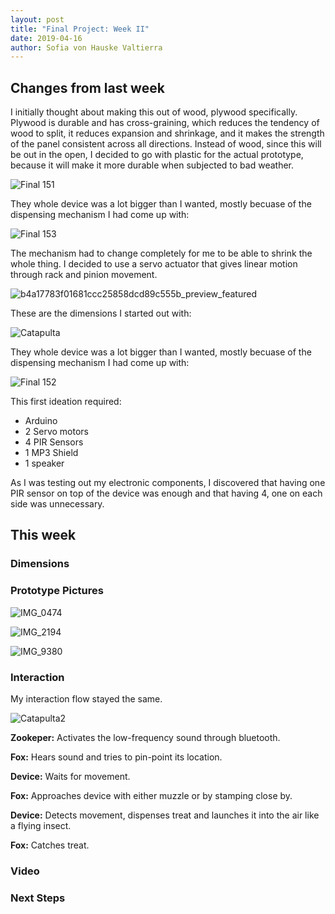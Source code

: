 ```yaml
---
layout: post
title: "Final Project: Week II"
date: 2019-04-16
author: Sofia von Hauske Valtierra
---
```


## Changes from last week

I initially thought about making this out of wood, plywood specifically. Plywood is durable and has cross-graining, which reduces the tendency of wood to split, it reduces expansion and shrinkage, and it makes the strength of the panel consistent across all directions. Instead of wood, since this will be out in the open, I decided to go with plastic for the actual prototype, because it will make it more durable when subjected to bad weather.

![Final 151](https://user-images.githubusercontent.com/43420227/56206625-cdd1b680-601a-11e9-86d4-02cb9f2d73b8.jpg)

They whole device was a lot bigger than I wanted, mostly becuase of the dispensing mechanism I had come up with: 

![Final 153](https://user-images.githubusercontent.com/43420227/56206627-cdd1b680-601a-11e9-8589-e2a2f4780562.jpg)

The mechanism had to change completely for me to be able to shrink the whole thing. I decided to use a servo actuator that gives linear motion through rack and pinion movement.

![b4a17783f01681ccc25858dcd89c555b_preview_featured](https://user-images.githubusercontent.com/43420227/56629985-94eaa080-661d-11e9-97a5-badc6de64a81.jpg)

These are the dimensions I started out with:

![Catapulta](https://user-images.githubusercontent.com/43420227/56206621-cdd1b680-601a-11e9-904a-80c2d79b86b4.jpg)

They whole device was a lot bigger than I wanted, mostly becuase of the dispensing mechanism I had come up with: 

![Final 152](https://user-images.githubusercontent.com/43420227/56206626-cdd1b680-601a-11e9-9b09-c81e54bd5bdc.jpg)

This first ideation required:

- Arduino
- 2 Servo motors
- 4 PIR Sensors
- 1 MP3 Shield
- 1 speaker

As I was testing out my electronic components, I discovered that having one PIR sensor on top of the device was enough and that having 4, one on each side was unnecessary. 


## This week

### Dimensions

### Prototype Pictures

![IMG_0474](https://user-images.githubusercontent.com/43420227/56629892-2d345580-661d-11e9-8023-923411da2ce8.jpeg)

![IMG_2194](https://user-images.githubusercontent.com/43420227/56629893-2d345580-661d-11e9-8606-b254be8868ff.jpeg)

![IMG_9380](https://user-images.githubusercontent.com/43420227/56629894-2d345580-661d-11e9-8cd1-03f483b63b46.jpeg)

### Interaction

My interaction flow stayed the same. 

![Catapulta2](https://user-images.githubusercontent.com/43420227/56206622-cdd1b680-601a-11e9-9b81-50d35ce1d7ec.jpg)

**Zookeper:** Activates the low-frequency sound through bluetooth.

**Fox:** Hears sound and tries to pin-point its location.

**Device:** Waits for movement.

**Fox:** Approaches device with either muzzle or by stamping close by.

**Device:** Detects movement, dispenses treat and launches it into the air like a flying insect.

**Fox:** Catches treat.

### Video

### Next Steps



